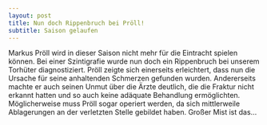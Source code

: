 ```yaml
---
layout: post
title: Nun doch Rippenbruch bei Pröll!
subtitle: Saison gelaufen
---
```


Markus Pröll wird in dieser Saison nicht mehr für die Eintracht spielen können. Bei einer Szintigrafie wurde nun doch ein Rippenbruch bei unserem Torhüter diagnostiziert. Pröll zeigte sich einerseits erleichtert, dass nun die Ursache für seine anhaltenden Schmerzen gefunden wurden. Andererseits machte er auch seinen Unmut über die Ärzte deutlich, die die Fraktur nicht erkannt hatten und so auch keine adäquate Behandlung ermöglichten. Möglicherweise muss Pröll sogar operiert werden, da sich mittlerweile Ablagerungen an der verletzten Stelle gebildet haben. Großer Mist ist das...


